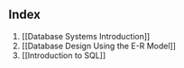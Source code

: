 ## Index
1.  [[Database Systems Introduction]]
2. [[Database Design Using the E-R Model]]
3. [[Introduction to SQL]]